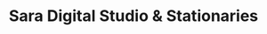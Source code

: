 ---
title: "Sara Digital Studio & Stationaries"
url: /karachi/sara-digital-studio-and-stationaries/
shop: photo
---